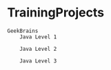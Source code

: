 # TrainingProjects
    GeekBrains
        Java Level 1
        
        Java Level 2
        
        Java Level 3
